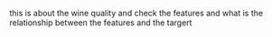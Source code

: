 this is about the wine quality and check the features and what is the relationship between the features and the targert 
